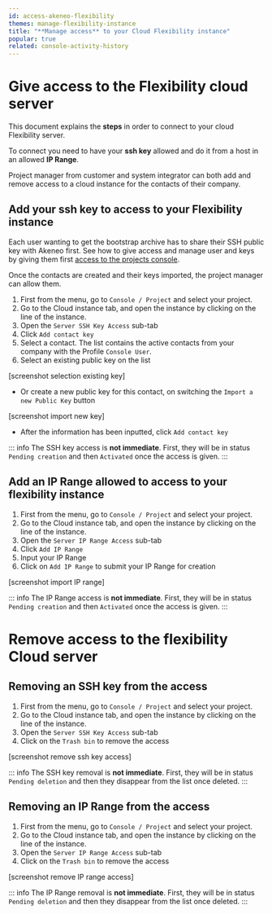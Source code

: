 ```yaml
---
id: access-akeneo-flexibility
themes: manage-flexibility-instance
title: "**Manage access** to your Cloud Flexibility instance"
popular: true
related: console-activity-history
---
```


# Give access to the Flexibility cloud server

This document explains the **steps** in order to connect to your cloud Flexibility server.

To connect you need to have your **ssh key** allowed and do it from a host in an allowed **IP Range**.

Project manager from customer and system integrator can both add and remove access to a cloud instance for the contacts of their company.
 
## Add your ssh key to access to your Flexibility instance

Each user wanting to get the bootstrap archive has to share their SSH public key with Akeneo first. 
See how to give access and manage user and keys by giving them first [access to the projects console](get-akeneo-pim-enterprise-archive.html).

Once the contacts are created and their keys imported, the project manager can allow them. 

1. First from the menu, go to `Console / Project` and select your project.
1. Go to the Cloud instance tab, and open the instance by clicking on the line of the instance.
1. Open the `Server SSH Key Access` sub-tab
1. Click `Add contact key` 
1. Select a contact. The list contains the active contacts from your company with the Profile `Console User`.
1. Select an existing public key on the list

[screenshot selection existing key]

* Or create a new public key for this contact, on switching the `Import a new Public Key` button

[screenshot import new key]

* After the information has been inputted, click `Add contact key` 

::: info
The SSH key access is **not immediate**. First, they will be in status `Pending creation` and then `Activated` once the access is given.
:::

## Add an IP Range allowed to access to your flexibility instance

1. First from the menu, go to `Console / Project` and select your project.
1. Go to the Cloud instance tab, and open the instance by clicking on the line of the instance.
1. Open the `Server IP Range Access` sub-tab
1. Click `Add IP Range`
1. Input your IP Range
1. Click on `Add IP Range` to submit your IP Range for creation

[screenshot import IP range]

::: info
The IP Range access is **not immediate**. First, they will be in status `Pending creation` and then `Activated` once the access is given.
:::

# Remove access to the flexibility Cloud server

## Removing an SSH key from the access

1. First from the menu, go to `Console / Project` and select your project.
1. Go to the Cloud instance tab, and open the instance by clicking on the line of the instance.
1. Open the `Server SSH Key Access` sub-tab
1. Click on the `Trash bin` to remove the access

[screenshot remove ssh key access]

::: info
The SSH key removal is **not immediate**. First, they will be in status `Pending deletion` and then they disappear from the list once deleted.
:::

## Removing an IP Range from the access

1. First from the menu, go to `Console / Project` and select your project.
1. Go to the Cloud instance tab, and open the instance by clicking on the line of the instance.
1. Open the `Server IP Range Access` sub-tab
1. Click on the `Trash bin` to remove the access

[screenshot remove IP range access]

::: info
The IP Range removal is **not immediate**. First, they will be in status `Pending deletion` and then they disappear from the list once deleted.
:::
